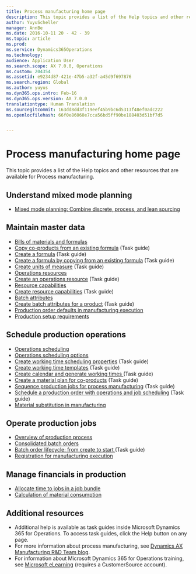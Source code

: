 ```yaml
---
title: Process manufacturing home page
description: This topic provides a list of the Help topics and other resources that are available for Process manufacturing.
author: YuyuScheller
manager: AnnBe
ms.date: 2016-10-11 20 - 42 - 39
ms.topic: article
ms.prod: 
ms.service: Dynamics365Operations
ms.technology: 
audience: Application User
ms.search.scope: AX 7.0.0, Operations
ms.custom: 204354
ms.assetid: e9234d87-421e-47b5-a32f-a45d9f697876
ms.search.region: Global
ms.author: yuyus
ms.dyn365.ops.intro: Feb-16
ms.dyn365.ops.version: AX 7.0.0
translationtype: Human Translation
ms.sourcegitcommit: 163dd8dd3f119eef45b9bc6d5313f48ef0adc222
ms.openlocfilehash: 66f0e86060e7cca56bd5ff90be188403d51bf7d5


---
```


# <a name="process-manufacturing-home-page"></a>Process manufacturing home page

This topic provides a list of the Help topics and other resources that are available for Process manufacturing. 

<a name="understand-mixed-mode-planning"></a>Understand mixed mode planning
------------------------------

-   [Mixed mode planning: Combine discrete, process, and lean sourcing](mixed-mode-plan.md)

## <a name="maintain-master-data"></a>Maintain master data
-   [Bills of materials and formulas](http://ax.help.dynamics.com/en/wiki/bills-of-materials-and-formulas/)
-   [Copy co-products from an existing formula](http://ax.help.dynamics.com/en/wiki/copy-co-products-from-an-existing-formula-version/) (Task guide)
-   [Create a formula](http://ax.help.dynamics.com/en/wiki/copy-a-formula/) (Task guide)
-   [Create a formula by copying from an existing formula](http://ax.help.dynamics.com/en/wiki/create-a-formula-by-copying-from-an-existing-formula/) (Task guide)
-   [Create units of measure](http://ax.help.dynamics.com/en/wiki/manage-unit-of-measure/) (Task guide)
-   [Operations resources](operations-resources.md)
-   [Create an operations resource](http://ax.help.dynamics.com/en/wiki/create-an-operations-resource/) (Task guide)
-   [Resource capabilities](resource-capabilities.md)
-   [Create resource capabilities](http://ax.help.dynamics.com/en/wiki/create-a-resource-capability/) (Task guide)
-   [Batch attributes](batch-attributes.md)
-   [Create batch attributes for a product](http://ax.help.dynamics.com/en/wiki/create-a-batch-attribute/) (Task guide)
-   [Production order defaults in manufacturing execution](production-order-defaults-manufacturing-execution.md)
-   [Production setup requirements](production-set-up-requirements.md)

## <a name="schedule-production-operations"></a>Schedule production operations
-   [Operations scheduling](operations-scheduling.md)
-   [Operations scheduling options](operation-scheduling-options.md)
-   [Create working time scheduling properties](http://ax.help.dynamics.com/en/wiki/create-working-time-scheduling-properties/) (Task guide)
-   [Create working time templates](http://ax.help.dynamics.com/en/wiki/create-working-time-templates/) (Task guide)
-   [Create calendar and generate working times ](http://ax.help.dynamics.com/en/wiki/create-calendar-and-generate-working-times/)(Task guide)
-   [Create a material plan for co-products](http://ax.help.dynamics.com/en/wiki/create-material-plan-for-co-products/) (Task guide)
-   [Sequence production jobs for process manufacturing](http://ax.help.dynamics.com/en/wiki/sequence-production-jobs-for-process-manufacturing/) (Task guide)
-   [Schedule a production order with operations and job scheduling](https://ax.help.dynamics.com/en/wiki/schedule-a-production-order-with-operations-and-job-scheduling/) (Task guide)
-   [Material substitution in manufacturing](substitute-items-bom-lines.md)

## <a name="operate-production-jobs"></a>Operate production jobs
-   [Overview of production process](production-process-overview.md)
-   [Consolidated batch orders](consolidated-batch-orders.md)
-   [Batch order lifecycle: from create to start ](http://ax.help.dynamics.com/en/wiki/batch-order-lifecycle-from-create-to-start/)(Task guide)
-   [Registration for manufacturing execution](registration-manufacturing-execution.md)

## <a name="manage-financials-in-production"></a>Manage financials in production
-   [Allocate time to jobs in a job bundle](allocate-time-jobs-job-bundle.md)
-   [Calculation of material consumption](consumption.md)

## <a name="additional-resources"></a>Additional resources
-   Additional help is available as task guides inside Microsoft Dynamics 365 for Operations. To access task guides, click the Help button on any page.
-   For more information about process manufacturing, see [Dynamics AX Manufacturing R&D Team blog](https://blogs.msdn.microsoft.com/axmfg/).
-   For information about Microsoft Dynamics 365 for Operations training, see [Microsoft eLearning](https://mbspartner.microsoft.com/AX/LearningPlans) (requires a CustomerSource account).






<!--HONumber=Feb17_HO3-->


